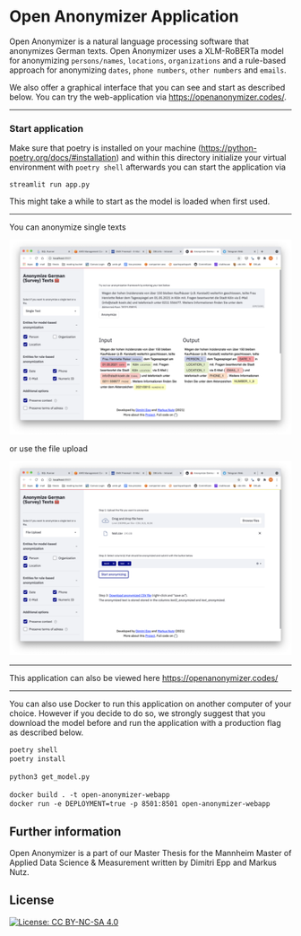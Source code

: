 # Open Anonymizer Application

Open Anonymizer is a natural language processing software that anonymizes German texts. Open Anonymizer uses a XLM-RoBERTa model for anonymizing `persons/names`, `locations`, `organizations` and a rule-based approach for anonymizing `dates`, `phone numbers`, `other numbers` and `emails`.

We also offer a graphical interface that you can see and start as described below. 
You can try the web-application via https://openanonymizer.codes/.

---

### Start application

Make sure that poetry is installed on your machine (https://python-poetry.org/docs/#installation) and within this directory initialize your virtual environment with `poetry shell` afterwards you can start the application via

```
streamlit run app.py
```

This might take a while to start as the model is loaded when first used. 

--- 

You can anonymize single texts

![Screenshot Showcase App](screenshot_single_text.png?raw=true)

or use the file upload

![Screenshot Showcase App](screenshot_file_upload.png?raw=true)

--- 

This application can also be viewed here https://openanonymizer.codes/

--- 

You can also use Docker to run this application on another computer of your choice. However if you decide to do so, we strongly suggest that you download the model before and run the application with a production flag as described below.

```
poetry shell 
poetry install 

python3 get_model.py

docker build . -t open-anonymizer-webapp
docker run -e DEPLOYMENT=true -p 8501:8501 open-anonymizer-webapp
```

## Further information

Open Anonymizer is a part of our Master Thesis for the Mannheim Master of Applied Data Science & Measurement written by Dimitri Epp and Markus Nutz.

## License 

[![License: CC BY-NC-SA 4.0](https://img.shields.io/badge/License-CC%20BY--NC--SA%204.0-lightgrey.svg)](https://creativecommons.org/licenses/by-nc-sa/4.0/)

